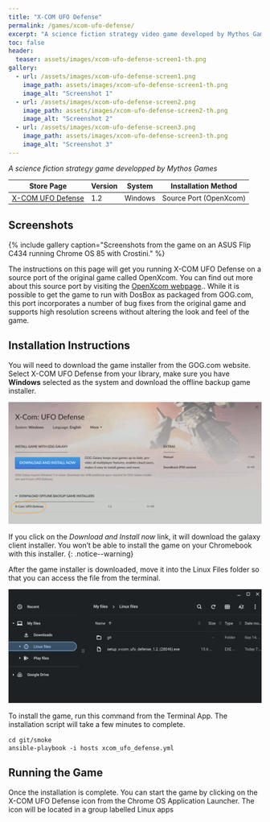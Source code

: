 ```yaml
---
title: "X-COM UFO Defense"
permalink: /games/xcom-ufo-defense/
excerpt: "A science fiction strategy video game developed by Mythos Games and published by MicroProse"
toc: false
header:
  teaser: assets/images/xcom-ufo-defense-screen1-th.png
gallery:
  - url: /assets/images/xcom-ufo-defense-screen1.png
    image_path: assets/images/xcom-ufo-defense-screen1-th.png
    image_alt: "Screenshot 1"
  - url: /assets/images/xcom-ufo-defense-screen2.png
    image_path: assets/images/xcom-ufo-defense-screen2-th.png
    image_alt: "Screenshot 2"
  - url: /assets/images/xcom-ufo-defense-screen3.png
    image_path: assets/images/xcom-ufo-defense-screen3-th.png
    image_alt: "Screenshot 3"
---
```


*A science fiction strategy game developped by Mythos Games*

| Store Page                                              | Version | System          | Installation Method                        |
|---------------------------------------------------------|---------|-----------------|--------------------------------------------|
|[X-COM UFO Defense](https://www.gog.com/game/xcom_ufo_defense)| 1.2      | Windows         | Source Port (OpenXcom)                     |

## Screenshots

{% include gallery caption="Screenshots from the game on an ASUS Flip C434 running Chrome OS 85 with Crostini." %}

The instructions on this page will get you running X-COM UFO Defense on a source port of the original game called OpenXcom. You can find out more about this source port by visiting the [OpenXcom webpage](https://openxcom.org/).. While it is possible to get the game to run with DosBox as packaged from GOG.com, this port incorporates a number of bug fixes from the original game and supports high resolution screens without altering the look and feel of the game.

## Installation Instructions

You will need to download the game installer from the GOG.com website. Select X-COM UFO Defense from your library, make sure you have **Windows** selected as the system and download the offline backup game installer.

![X-COM UFO Defense Download Page](/assets/images/xcom-ufo-defense-download.png)

If you click on the *Download and Install now* link, it will download the galaxy client installer. You won’t be able to install the game on your Chromebook with this installer.
{: .notice--warning}

After the game installer is downloaded, move it into the Linux Files folder so that you can access the file from the terminal.

![X-COM UFO Defense Files](/assets/images/xcom-ufo-defense-files.png)

To install the game, run this command from the Terminal App. The installation script will take a few minutes to complete.

    cd git/smoke
    ansible-playbook -i hosts xcom_ufo_defense.yml

## Running the Game

Once the installation is complete. You can start the game by clicking on the X-COM UFO Defense icon from the Chrome OS Application Launcher. The icon will be located in a group labelled Linux apps
